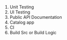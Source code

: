 1. Unit Testing
2. UI Testing
3. Public API Documentation
4. Catalog app
5. CI
6. Build Src or Build Logic

